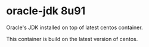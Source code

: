 # oracle-jdk 8u91

Oracle's JDK installed on top of latest centos container.

This container is build on the latest version of centos.
